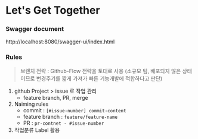# Let's Get Together

### Swagger document
http://localhost:8080/swagger-ui/index.html

### Rules

> 브랜치 전략 : Github-Flow 전략을 토대로 사용
(소규모 팀, 배포되지 않은 상태이므로 변경주기를 짧게 가져가 빠른 기능개발에 적합하다고 판단)

1. github Project > issue 로 작업 관리
   - feature branch, PR, merge
2. Naiming rules
   - commit : `[#issue-number] commit-content`
   - feature branch : `feature/feature-name`
   - PR : `pr-contnet - #issue-number`
3. 작업분류 Label 활용
